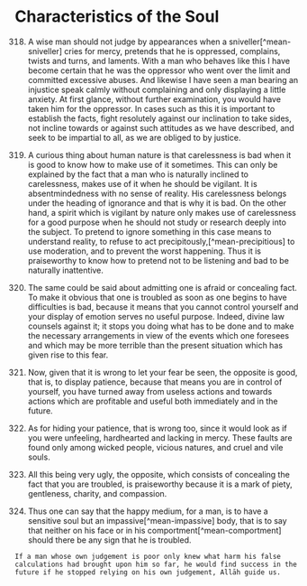 
# Characteristics of the Soul

318. A wise man should not judge by appearances when a
     sniveller[^mean-sniveller] cries for mercy, pretends that he is oppressed,
     complains, twists and turns, and laments. With a man who behaves like this
     I have become certain that he was the oppressor who went over the limit and
     committed excessive abuses. And likewise I have seen a man bearing an
     injustice speak calmly without complaining and only displaying a little
     anxiety. At first glance, without further examination, you would have taken
     him for the oppressor. In cases such as this it is important to establish
     the facts, fight resolutely against our inclination to take sides, not
     incline towards or against such attitudes as we have described, and seek to
     be impartial to all, as we are obliged to by justice.

<!-- TODO 319: Double check first sentence of translation -->

<!-- 
Original Arabic (Source C: Shamela)
من عجائب الأخلاق ان الغفلة مذمومة، وأن استعمالها محمود. وإنما ذلك لان من هو مطبوع [على] الغفلة يستعملها في غير موضعها، وفي حيث يجب التحفظ، وهي تغيب عن فهم الحقيقة فدخلت تحت الجهل فذمت لذلك. وأما المتيقظ الطبع فإنه لا يضع الغفلة إلا في موضعها الذي يذم [فيه] البحث والتقصي. والتغافل فهم للحقيقة وإضراب عن الطيش واستعمال للحلم وتسكين للمكروه، فلذلك حمدت حالة التغافل وذمت الغفلة.
 -->

319. A curious thing about human nature is that carelessness is bad when it is
     good to know how to make use of it sometimes. This can only be explained by
     the fact that a man who is naturally inclined to carelessness, makes use of
     it when he should be vigilant. It is absentmindedness with no sense of
     reality. His carelessness belongs under the heading of ignorance and that
     is why it is bad. On the other hand, a spirit which is vigilant by nature
     only makes use of carelessness for a good purpose when he should not study
     or research deeply into the subject. To pretend to ignore something in this
     case means to understand reality, to refuse to act
     precipitously,[^mean-precipitious] to use moderation, and to prevent the
     worst happening. Thus it is praiseworthy to know how to pretend not to be
     listening and bad to be naturally inattentive.

320. The same could be said about admitting one is afraid or concealing fact. To
     make it obvious that one is troubled as soon as one begins to have
     difficulties is bad, because it means that you cannot control yourself and
     your display of emotion serves no useful purpose. Indeed, divine law
     counsels against it; it stops you doing what has to be done and to make the
     necessary arrangements in view of the events which one foresees and which
     may be more terrible than the present situation which has given rise to
     this fear.

321. Now, given that it is wrong to let your fear be seen, the opposite is good,
     that is, to display patience, because that means you are in control of
     yourself, you have turned away from useless actions and towards actions
     which are profitable and useful both immediately and in the future.

322. As for hiding your patience, that is wrong too, since it would look as if
     you were unfeeling, hardhearted and lacking in mercy. These faults are
     found only among wicked people, vicious natures, and cruel and vile souls.

323. All this being very ugly, the opposite, which consists of concealing the
     fact that you are troubled, is praiseworthy because it is a mark of piety,
     gentleness, charity, and compassion.

324. Thus one can say that the happy medium, for a man, is to have a sensitive
     soul but an impassive[^mean-impassive] body, that is to say that neither on
     his face or in his comportment[^mean-comportment] should there be any sign
     that he is troubled.

    If a man whose own judgement is poor only knew what harm his false
    calculations had brought upon him so far, he would find success in the
    future if he stopped relying on his own judgement, Allāh guide us.
